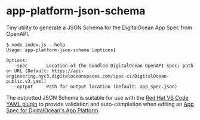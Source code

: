# app-platform-json-schema

Tiny utility to generate a JSON Schema for the DigitalOcean App Spec from OpenAPI.

```
$ node index.js --help
Usage: app-platform-json-schema [options]

Options:
  --spec       Location of the bundled DigitalOcean OpenAPI spec; path or URL (Default: https://api-engineering.nyc3.digitaloceanspaces.com/spec-ci/DigitalOcean-public.v2.yaml)
  --optput     Path for output location (Default: app_spec.json)
```

The outputted JSON Schema is suitable for use with the [Red Hat VS Code YAML plugin](https://github.com/redhat-developer/vscode-yaml#associating-a-schema-to-a-glob-pattern-via-yamlschemas)
to provide validation and auto-completion when editing an [App Spec for DigitalOcean's App Platform](https://docs.digitalocean.com/products/app-platform/reference/app-spec/).
